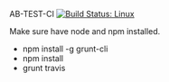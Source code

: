 AB-TEST-CI [![Build Status: Linux](https://travis-ci.org/davewalkerskyscanner/AB-TEST-CI.svg?branch=master)](https://travis-ci.org/davewalkerskyscanner/AB-TEST-CI)

Make sure have node and npm installed.

* npm install -g grunt-cli
* npm install
* grunt travis 